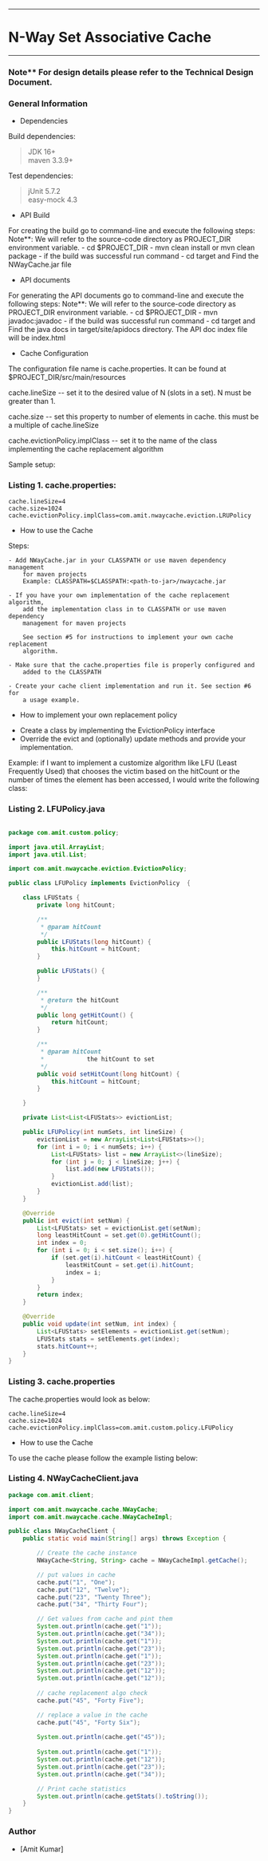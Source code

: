 ----------------------------------------------
# N-Way Set Associative Cache
----------------------------------------------

### Note** For design details please refer to the Technical Design Document.

### General Information

* Dependencies

Build dependencies:
> JDK 16+ <br>
> maven 3.3.9+

Test dependencies:
> jUnit 5.7.2 <br>
> easy-mock 4.3


* API Build

For creating the build go to command-line and execute the following steps:
Note**: We will refer to the source-code directory as PROJECT_DIR environment variable.
	- cd $PROJECT_DIR
	- mvn clean install
		or mvn clean package
	- if the build was successful run command - cd target and Find the NWayCache.jar file
	

* API documents

For generating the API documents go to command-line and execute the following steps:
Note**: We will refer to the source-code directory as PROJECT_DIR environment variable.
	- cd $PROJECT_DIR
	- mvn javadoc:javadoc
	- if the build was successful run command - cd target and Find the java docs in
		target/site/apidocs directory. The API doc index file will be index.html


* Cache Configuration

The configuration file name is cache.properties. It can be found at $PROJECT_DIR/src/main/resources

cache.lineSize -- set it to the desired value of N (slots in a set). N must be greater than 1.

cache.size -- set this property to number of elements in cache. this must be a multiple of cache.lineSize

cache.evictionPolicy.implClass -- set it to the name of the class implementing the cache replacement algorithm

Sample setup:

### Listing 1.	cache.properties:
```
cache.lineSize=4
cache.size=1024
cache.evictionPolicy.implClass=com.amit.nwaycache.eviction.LRUPolicy
```

* How to use the Cache

Steps:

	- Add NWayCache.jar in your CLASSPATH or use maven dependency management
		for maven projects
		Example: CLASSPATH=$CLASSPATH:<path-to-jar>/nwaycache.jar
	
	- If you have your own implementation of the cache replacement algorithm,
		add the implementation class in to CLASSPATH or use maven dependency 
		management for maven projects
		
		See section #5 for instructions to implement your own cache replacement
		algorithm.
	
	- Make sure that the cache.properties file is properly configured and
		added to the CLASSPATH
	
	- Create your cache client implementation and run it. See section #6 for
		a usage example.
	

* How to implement your own replacement policy

- Create a class by implementing the EvictionPolicy interface
- Override the evict and (optionally) update methods and provide your implementation.

Example:
	if I want to implement a customize algorithm like LFU (Least Frequently Used)
	that chooses the victim based on the hitCount or the number of times the
	element has been accessed, I would write the following class:

### Listing 2.	LFUPolicy.java

```java

package com.amit.custom.policy;

import java.util.ArrayList;
import java.util.List;

import com.amit.nwaycache.eviction.EvictionPolicy;

public class LFUPolicy implements EvictionPolicy  {

	class LFUStats {
		private long hitCount;

		/**
		 * @param hitCount
		 */
		public LFUStats(long hitCount) {
			this.hitCount = hitCount;
		}

		public LFUStats() {
		}

		/**
		 * @return the hitCount
		 */
		public long getHitCount() {
			return hitCount;
		}

		/**
		 * @param hitCount
		 *            the hitCount to set
		 */
		public void setHitCount(long hitCount) {
			this.hitCount = hitCount;
		}

	}

	private List<List<LFUStats>> evictionList;

	public LFUPolicy(int numSets, int lineSize) {
		evictionList = new ArrayList<List<LFUStats>>();
		for (int i = 0; i < numSets; i++) {
			List<LFUStats> list = new ArrayList<>(lineSize);
			for (int j = 0; j < lineSize; j++) {
				list.add(new LFUStats());
			}
			evictionList.add(list);
		}
	}

	@Override
	public int evict(int setNum) {
		List<LFUStats> set = evictionList.get(setNum);
		long leastHitCount = set.get(0).getHitCount();
		int index = 0;
		for (int i = 0; i < set.size(); i++) {
			if (set.get(i).hitCount < leastHitCount) {
				leastHitCount = set.get(i).hitCount;
				index = i;
			}
		}
		return index;
	}

	@Override
	public void update(int setNum, int index) {
		List<LFUStats> setElements = evictionList.get(setNum);
		LFUStats stats = setElements.get(index);
		stats.hitCount++;
	}
}
```

### Listing 3. cache.properties

The cache.properties would look as below:

```
cache.lineSize=4
cache.size=1024
cache.evictionPolicy.implClass=com.amit.custom.policy.LFUPolicy
```

* How to use the Cache

To use the cache please follow the example listing below:

### Listing 4.	NWayCacheClient.java

```java
package com.amit.client;

import com.amit.nwaycache.cache.NWayCache;
import com.amit.nwaycache.cache.NWayCacheImpl;

public class NWayCacheClient {
	public static void main(String[] args) throws Exception {

		// Create the cache instance
		NWayCache<String, String> cache = NWayCacheImpl.getCache();

		// put values in cache
		cache.put("1", "One");
		cache.put("12", "Twelve");
		cache.put("23", "Twenty Three");
		cache.put("34", "Thirty Four");

		// Get values from cache and pint them
		System.out.println(cache.get("1"));
		System.out.println(cache.get("34"));
		System.out.println(cache.get("1"));
		System.out.println(cache.get("23"));
		System.out.println(cache.get("1"));
		System.out.println(cache.get("23"));
		System.out.println(cache.get("12"));
		System.out.println(cache.get("12"));
		
		// cache replacement algo check
		cache.put("45", "Forty Five");

		// replace a value in the cache
		cache.put("45", "Forty Six");
		
		System.out.println(cache.get("45"));
		
		System.out.println(cache.get("1"));
		System.out.println(cache.get("12"));
		System.out.println(cache.get("23"));
		System.out.println(cache.get("34"));

		// Print cache statistics
		System.out.println(cache.getStats().toString());
	}
}
```


### Author
- [Amit Kumar]
